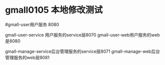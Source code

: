 # gmall0105 本地修改测试


#gmall-user用户服务 8080

gmall-user-service 用户服务的service层8070
gmall-user-web用户服务的web是8080

gmall-manage-service后台管理服务的service层8071
gmall-manage-web后台管理服务的web层8081


